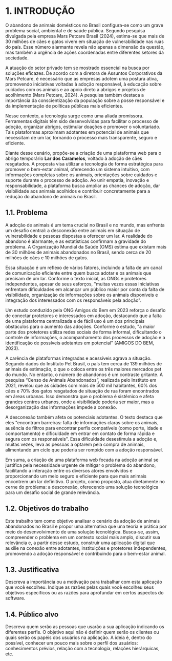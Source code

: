 # 1. INTRODUÇÃO

   O abandono de animais domésticos no Brasil configura-se como um grave problema social, ambiental e de saúde pública. Segundo pesquisa divulgada pela empresa Mars Petcare Brasil (2024), estima-se que mais de 30 milhões de cães e gatos vivem em situação de vulnerabilidade nas ruas do país. Esse número alarmante revela não apenas a dimensão da questão, mas também a urgência de ações coordenadas entre diferentes setores da sociedade.

   A atuação do setor privado tem se mostrado essencial na busca por soluções eficazes. De acordo com a diretora de Assuntos Corporativos da Mars Petcare, é necessário que as empresas adotem uma postura ativa, promovendo iniciativas voltadas à adoção responsável, à educação sobre cuidados com os animais e ao apoio direto a abrigos e projetos de acolhimento (Mars Petcare, 2024). A pesquisa também destaca a importância da conscientização da população sobre a posse responsável e da implementação de políticas públicas mais eficientes.

   Nesse contexto, a tecnologia surge como uma aliada promissora. Ferramentas digitais têm sido desenvolvidas para facilitar o processo de adoção, organizar abrigos, estimular doações e promover o voluntariado. Tais plataformas aproximam adotantes em potencial de animais que necessitam de um lar, tornando o processo mais transparente, seguro e eficiente.

   Diante desse cenário, propõe-se a criação de uma plataforma web para o abrigo temporário **Lar dos Caramelos**, voltado à adoção de cães resgatados. A proposta visa utilizar a tecnologia de forma estratégica para promover o bem-estar animal, oferecendo um sistema intuitivo, com informações completas sobre os animais, orientações sobre cuidados e suporte durante o processo de adoção. Ao unir empatia, inovação e responsabilidade, a plataforma busca ampliar as chances de adoção, dar visibilidade aos animais acolhidos e contribuir concretamente para a redução do abandono de animais no Brasil.



## 1.1. Problema

  A adoção de animais é um tema crucial no Brasil e no mundo, mas enfrenta um desafio central: a desconexão entre animais em situação de vulnerabilidade e pessoas dispostas a oferecer um lar. A realidade do abandono é alarmante, e as estatísticas confirmam a gravidade do problema. A Organização Mundial da Saúde (OMS) estima que existam mais de 30 milhões de animais abandonados no Brasil, sendo cerca de 20 milhões de cães e 10 milhões de gatos.

Essa situação é um reflexo de vários fatores, incluindo a falta de um canal de comunicação eficiente entre quem busca adotar e os animais que precisam de um lar. Conforme o texto inicial, as ONGs e protetores independentes, apesar de seus esforços, "muitas vezes essas iniciativas enfrentam dificuldades em alcançar um público maior por conta da falta de visibilidade, organização de informações sobre os animais disponíveis e integração dos interessados com os responsáveis pela adoção".

Um estudo conduzido pela ONG Amigos do Bem em 2023 reforça o desafio de conectar protetores e interessados em adoção, destacando que a falta de uma plataforma centralizada e de fácil uso é um dos principais obstáculos para o aumento das adoções. Conforme o estudo, "a maior parte dos protetores utiliza redes sociais de forma informal, dificultando o controle de informações, o acompanhamento dos processos de adoção e a identificação de possíveis adotantes em potencial" (AMIGOS DO BEM, 2023).

A carência de plataformas integradas e acessíveis agrava a situação. Segundo dados do Instituto Pet Brasil, o país tem cerca de 139 milhões de animais de estimação, o que o coloca entre os três maiores mercados pet do mundo. No entanto, o número de abandonos é um contraste gritante. A pesquisa “Censo de Animais Abandonados”, realizada pelo Instituto em 2021, revelou que as cidades com mais de 500 mil habitantes, 60% dos cães e 70% dos gatos resgatados de situação de rua foram encontrados em áreas urbanas. Isso demonstra que o problema é sistêmico e afeta grandes centros urbanos, onde a visibilidade poderia ser maior, mas a desorganização das informações impede a conexão.

A desconexão também afeta os potenciais adotantes. O texto destaca que eles "encontram barreiras: falta de informações claras sobre os animais, ausência de filtros para encontrar perfis compatíveis (como porte, idade e comportamento) e dificuldade em entrar em contato de forma rápida e segura com os responsáveis". Essa dificuldade desestimula a adoção e, muitas vezes, leva as pessoas a optarem pela compra de animais, alimentando um ciclo que poderia ser rompido com a adoção responsável.

Em suma, a criação de uma plataforma web focada na adoção animal se justifica pela necessidade urgente de mitigar o problema do abandono, facilitando a interação entre os diversos atores envolvidos e proporcionando um meio seguro e eficiente para que mais animais encontrem um lar definitivo. O projeto, como proposto, atua diretamente no cerne do problema: a desconexão, oferecendo uma solução tecnológica para um desafio social de grande relevância.

## 1.2. Objetivos do trabalho

Este trabalho tem como objetivo analisar o cenário da adoção de animais abandonados no Brasil e propor uma alternativa que una teoria e prática por meio do desenvolvimento de uma solução tecnológica. Busca-se, assim, compreender o problema em um contexto social mais amplo, discutir sua relevância e, a partir desse estudo, construir uma aplicação digital que auxilie na conexão entre adotantes, instituições e protetores independentes, promovendo a adoção responsável e contribuindo para o bem-estar animal.


## 1.3. Justificativa

Descreva a importância ou a motivação para trabalhar com esta aplicação que você escolheu. Indique as razões pelas quais você escolheu seus objetivos específicos ou as razões para aprofundar em certos aspectos do software.

## 1.4. Público alvo

Descreva quem serão as pessoas que usarão a sua aplicação indicando os diferentes perfis. O objetivo aqui não é definir quem serão os clientes ou quais serão os papéis dos usuários na aplicação. A ideia é, dentro do possível, conhecer um pouco mais sobre o perfil dos usuários: conhecimentos prévios, relação com a tecnologia, relações hierárquicas, etc.

